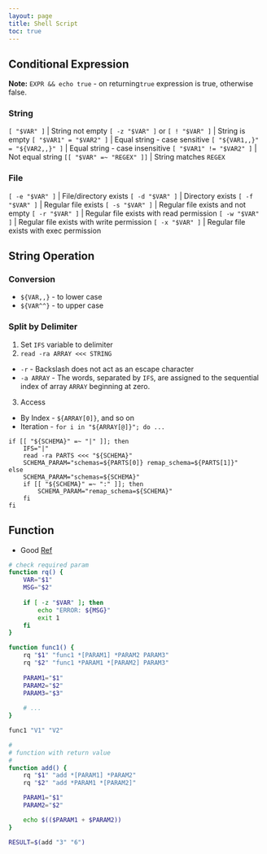 ```yaml
---
layout: page
title: Shell Script
toc: true
---
```


## Conditional Expression

**Note:** `EXPR && echo true` - on returning`true` expression is true, otherwise false.

### String

`[ "$VAR" ]` | String not empty
`[ -z "$VAR" ]` or `[ ! "$VAR" ]` | String is empty
`[ "$VAR1" = "$VAR2" ]` | Equal string - case sensitive
`[ "${VAR1,,}" = "${VAR2,,}" ]` | Equal string - case insensitive
`[ "$VAR1" != "$VAR2" ]` | Not equal string
`[[ "$VAR" =~ "REGEX" ]]` | String matches `REGEX`

### File

`[ -e "$VAR" ]` | File/directory exists
`[ -d "$VAR" ]` | Directory exists
`[ -f "$VAR" ]` | Regular file exists
`[ -s "$VAR" ]` | Regular file exists and not empty
`[ -r "$VAR" ]` | Regular file exists with read permission
`[ -w "$VAR" ]` | Regular file exists with write permission
`[ -x "$VAR" ]` | Regular file exists with exec permission

## String Operation

### Conversion
- `${VAR,,}` - to lower case
- `${VAR^^}` - to upper case

### Split by Delimiter
1. Set `IFS` variable to delimiter
2. `read -ra ARRAY <<< STRING`
  - `-r` - Backslash does not act as an escape character
  - `-a ARRAY` - The words, separated by `IFS`, are assigned to the sequential index of array `ARRAY` beginning at zero.
3. Access 
  - By Index - `${ARRAY[0]}`, and so on
  - Iteration - `for i in "${ARRAY[@]}"; do ...`

```shell
if [[ "${SCHEMA}" =~ "|" ]]; then
    IFS="|"
    read -ra PARTS <<< "${SCHEMA}"
    SCHEMA_PARAM="schemas=${PARTS[0]} remap_schema=${PARTS[1]}"
else
    SCHEMA_PARAM="schemas=${SCHEMA}"
    if [[ "${SCHEMA}" =~ ":" ]]; then
        SCHEMA_PARAM="remap_schema=${SCHEMA}"
    fi
fi
```

## Function
- Good [Ref](https://linuxize.com/post/bash-functions/)

```sh
# check required param
function rq() {
    VAR="$1"
    MSG="$2"
    
    if [ -z "$VAR" ]; then
        echo "ERROR: ${MSG}"
        exit 1
    fi
}

function func1() {
    rq "$1" "func1 *[PARAM1] *PARAM2 PARAM3"
    rq "$2" "func1 *PARAM1 *[PARAM2] PARAM3"
    
    PARAM1="$1"
    PARAM2="$2"
    PARAM3="$3"
    
    # ...
}

func1 "V1" "V2" 

#
# function with return value
#
function add() {
    rq "$1" "add *[PARAM1] *PARAM2"
    rq "$2" "add *PARAM1 *[PARAM2]"

    PARAM1="$1"
    PARAM2="$2"

    echo $(($PARAM1 + $PARAM2))
}

RESULT=$(add "3" "6")
```